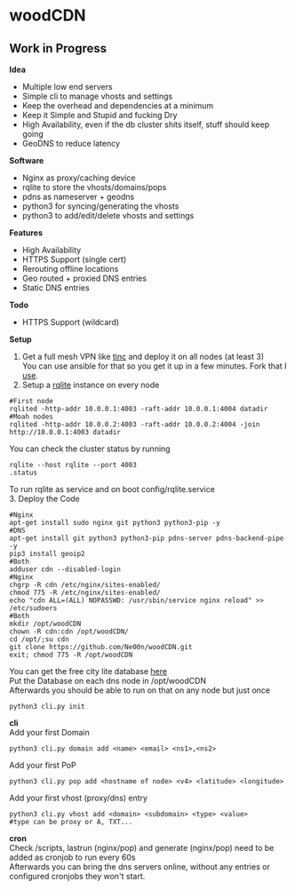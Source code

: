 # woodCDN

## Work in Progress

**Idea**<br />
- Multiple low end servers
- Simple cli to manage vhosts and settings
- Keep the overhead and dependencies at a minimum
- Keep it Simple and Stupid and fucking Dry
- High Availability, even if the db cluster shits itself, stuff should keep going
- GeoDNS to reduce latency

**Software**<br />
- Nginx as proxy/caching device
- rqlite to store the vhosts/domains/pops
- pdns as nameserver + geodns
- python3 for syncing/generating the vhosts
- python3 to add/edit/delete vhosts and settings

**Features**<br />
- High Availability
- HTTPS Support (single cert)
- Rerouting offline locations
- Geo routed + proxied DNS entries
- Static DNS entries

**Todo**<br />
- HTTPS Support (wildcard)

**Setup**<br />
1. Get a full mesh VPN like [tinc](https://www.tinc-vpn.org/) and deploy it on all nodes (at least 3)</br >
You can use ansible for that so you get it up in a few minutes. Fork that I [use](https://github.com/Ne00n/ansible-tinc).</br >
2. Setup a [rqlite](https://github.com/rqlite/rqlite) instance on every node<br >
```
#First node
rqlited -http-addr 10.0.0.1:4003 -raft-addr 10.0.0.1:4004 datadir
#Moah nodes
rqlited -http-addr 10.0.0.2:4003 -raft-addr 10.0.0.2:4004 -join http://10.0.0.1:4003 datadir
```
You can check the cluster status by running
```
rqlite --host rqlite --port 4003
.status
```
To run rqlite as service and on boot config/rqlite.service<br />
3. Deploy the Code
```
#Nginx
apt-get install sudo nginx git python3 python3-pip -y
#DNS
apt-get install git python3 python3-pip pdns-server pdns-backend-pipe -y
pip3 install geoip2
#Both
adduser cdn --disabled-login
#Nginx
chgrp -R cdn /etc/nginx/sites-enabled/
chmod 775 -R /etc/nginx/sites-enabled/
echo "cdn ALL=(ALL) NOPASSWD: /usr/sbin/service nginx reload" >> /etc/sudoers
#Both
mkdir /opt/woodCDN
chown -R cdn:cdn /opt/woodCDN/
cd /opt/;su cdn
git clone https://github.com/Ne00n/woodCDN.git
exit; chmod 775 -R /opt/woodCDN
```

You can get the free city lite database [here](https://dev.maxmind.com/geoip/geoip2/geolite2/)<br />
Put the Database on each dns node in /opt/woodCDN<br />
Afterwards you should be able to run on that on any node but just once<br />
```
python3 cli.py init
```

**cli**<br />
Add your first Domain
```
python3 cli.py domain add <name> <email> <ns1>,<ns2>
```
Add your first PoP<br/>
```
python3 cli.py pop add <hostname of node> <v4> <latitude> <longitude>
```
Add your first vhost (proxy/dns) entry
```
python3 cli.py vhost add <domain> <subdomain> <type> <value>
#type can be proxy or A, TXT...
```

**cron**<br />
Check /scripts, lastrun (nginx/pop) and generate (nginx/pop) need to be added as cronjob to run every 60s<br />
Afterwards you can bring the dns servers online, without any entries or configured cronjobs they won't start.<br />
